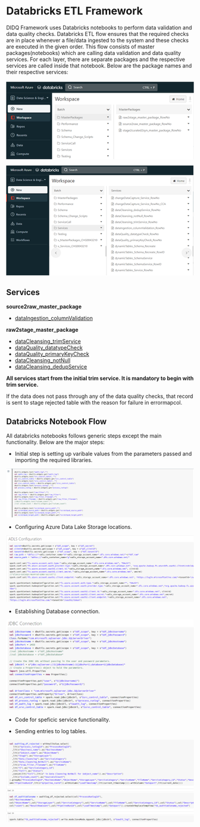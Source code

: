 # Databricks ETL Framework

DIDQ Framework uses Databricks notebooks to perform data validation and data quality checks. Databricks ETL flow ensures that the required checks are in place whenever a file/data ingested to the system and these checks are executed in the given order. This flow consists of master packages(notebooks) which are calling data validation and data quality services. For each layer, there are separate packages and the respective services are called inside that notebook.
Below are the package names and their respective services:

![Databricks Master Packages](./images/databricks_master_packages.png)

![Databricks Services](./images/databricks_services.png)

## Services

**source2raw_master_package** <br/>

- [dataIngestion_columnValidation](https://developer.elanco.com/dataops/data-ingestion-and-data-quality/3-services/service-column-validation)

**raw2stage_master_package** <br/>

-	[dataCleansing_trimService](https://developer.elanco.com/dataops/data-ingestion-and-data-quality/3-services/service-trim)
-	[dataQuality_datatypeCheck](https://developer.elanco.com/dataops/data-ingestion-and-data-quality/3-services/service-datatype-validation)
-	[dataQuality_primaryKeyCheck](https://developer.elanco.com/dataops/data-ingestion-and-data-quality/3-services/service-primary-key)
-	[dataCleansing_notNull](https://developer.elanco.com/dataops/data-ingestion-and-data-quality/3-services/service-not-null)
-	[dataCleansing_dedupService](https://developer.elanco.com/dataops/data-ingestion-and-data-quality/3-services/service-deduplication)

**All services start from the initial trim service. It is mandatory to begin with trim service.**

If the data does not pass through any of the data quality checks, that record is sent to stage rejected table with the reason for failure in errormapcol.

## Databricks Notebook Flow

All databricks notebooks follows generic steps except the main functionality. Below are the major steps:

-	Initial step is setting up varibale values from the parameters passed and importing the required libraries.

![databricks_parameters](./images/Databricks_set_variables.png)

-	Configuring Azure Data Lake Storage locations.

![databricks_adls_configuration](./images/Databricks_ADLS_Configuration.png)

-	Establishing Database connection.

![databricks_jdbc_connection](./images/Databricks_JDBC_Connection.png)

-	Code for speficic service functionality.

-	Sending entries to log tables.

![databricks_write_log_tables](./images/Databricks_write_to_log_tables.png)
